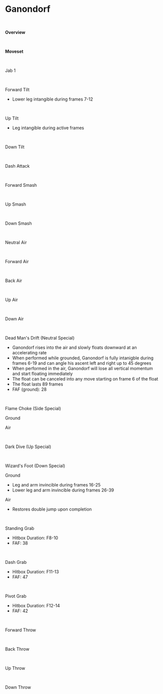 # Ganondorf
<br>

<!DOCTYPE html>
<meta name="viewport" content="width=device-width; initial-scale=1.0;">
<link rel="stylesheet" type="text/css" href="../../style.css">

<p class="center"><b>Overview</b></p>
<p class="info"></p>
<br>

<p class="center"><b>Moveset</b></p>
<br>
<p>Jab 1</p><div class="charTable"></div>
<br>
<p>Forward Tilt</p>
<ul>
  <li>Lower leg intangible during frames 7-12</li>
</ul>
<div class="charTable"></div>
<br>
<p>Up Tilt</p>
<ul>
  <li>Leg intangible during active frames</li>
</ul>
<div class="charTable"></div>
<br>
<p>Down Tilt</p><div class="charTable"></div>
<br>
<p>Dash Attack</p><div class="charTable"></div>
<br>
<p>Forward Smash</p><div class="charTable"></div>
<br>
<p>Up Smash</p><div class="charTable"></div>
<br>
<p>Down Smash</p><div class="charTable"></div>
<br>
<p>Neutral Air</p><div class="charTable"></div>
<br>
<p>Forward Air</p><div class="charTable"></div>
<br>
<p>Back Air</p><div class="charTable"></div>
<br>
<p>Up Air</p><div class="charTable"></div>
<br>
<p>Down Air</p><div class="charTable"></div>
<br>
<p>Dead Man's Drift (Neutral Special)</p>
<ul>
  <li>Ganondorf rises into the air and slowly floats downward at an accelerating rate</li>
  <li>When performed while grounded, Ganondorf is fully intanigble during frames 6-19 and can angle his ascent left and right up to 45 degrees</li>
  <li>When performed in the air, Ganondorf will lose all vertical momentum and start floating immediately</li>
  <li>The float can be canceled into any move starting on frame 6 of the float</li>
  <li>The float lasts 89 frames</li>
  <li>FAF (ground): 28</li>
</ul>
<br>
<p>Flame Choke (Side Special)</p>
<p class="info-header">Ground</p>
<div class="charTable"></div>
<p class="info-header">Air</p>
<div class="charTable"></div>
<br>
<p>Dark Dive (Up Special)</p><div class="charTable"></div>
<br>
<p>Wizard's Foot (Down Special)</p>
<p class="info-header">Ground</p>
<ul>
  <li>Leg and arm invincible during frames 16-25</li>
  <li>Lower leg and arm invincible during frames 26-39</li>
</ul>
<div class="charTable"></div>
<p class="info-header">Air</p>
<ul>
  <li>Restores double jump upon completion</li>
</ul>
<div class="charTable"></div>
<br>
<p>Standing Grab</p>
<ul>
  <li>Hitbox Duration: F8-10</li>
  <li>FAF: 38</li>
</ul>
<br>
<p>Dash Grab</p>
<ul>
  <li>Hitbox Duration: F11-13</li>
  <li>FAF: 47</li>
</ul>
<br>
<p>Pivot Grab</p>
<ul>
  <li>Hitbox Duration: F12-14</li>
  <li>FAF: 42</li>
</ul>
<br>
<p>Forward Throw</p><div class="charTable"></div>
<br>
<p>Back Throw</p><div class="charTable"></div>
<br>
<p>Up Throw</p><div class="charTable"></div>
<br>
<p>Down Throw</p><div class="charTable"></div>

<script src="https://ajax.googleapis.com/ajax/libs/jquery/3.6.3/jquery.min.js"></script>
<script src="../../js/arrow.js"></script>
<script type="text/javascript" src="../../js/dataparser.js"></script>
<script type="text/javascript">
  importFile("./data/data_ganon.json");
</script>